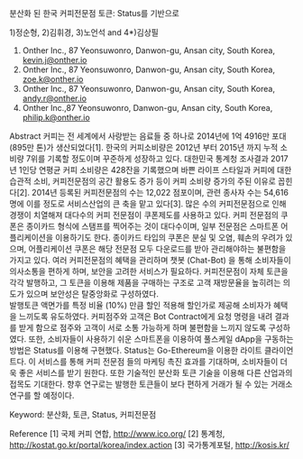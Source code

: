 분산화 된 한국 커피전문점 토큰: Status를 기반으로

1)정순형, 2)김휘경, 3)노언석 and 4*)김상필
1) Onther Inc., 87 Yeonsuwonro, Danwon-gu, Ansan city, South Korea, kevin.j@onther.io
2) Onther Inc., 87 Yeonsuwonro, Danwon-gu, Ansan city, South Korea, zoe.k@onther.io
3) Onther Inc., 87 Yeonsuwonro, Danwon-gu, Ansan city, South Korea, andy.r@onther.io
4) Onther Inc.,87 Yeonsuwonro, Danwon-gu, Ansan city, South Korea, philip.k@onther.io

Abstract
커피는 전 세계에서 사랑받는 음료들 중 하나로 2014년에 1억 4916만 포대(895만 톤)가 생산되었다[1]. 한국의 커피소비량은 2012년 부터 2015년 까지 누적 소비량 7위를 기록할 정도이며 꾸준하게 성장하고 있다. 대한민국 통계청 조사결과 2017년 1인당 연평균 커피 소비량은 428잔을 기록했으며 바쁜 라이프 스타일과 커피에 대한 습관적 소비, 커피전문점의 공간 활용도 증가 등이 커피 소비량 증가의 주된 이유로 꼽힌다[2].
2014년 등록된 커피전문점의 수는 12,022 점포이며, 관련 종사자 수는 54,616명에 이를 정도로 서비스산업의 큰 축을 맡고 있다[3]. 많은 수의 커피전문점으로 인해 경쟁이 치열해져 대다수의 커피 전문점이 쿠폰제도를 사용하고 있다. 커피 전문점의 쿠폰은 종이카드 형식에 스탬프를 찍어주는 것이 대다수이며, 일부 전문점은 스마트폰 어플리케이션을 이용하기도 한다. 종이카드 타입의 쿠폰은 분실 및 오염, 훼손의 우려가 있으며, 어플리케이션 쿠폰은 해당 전문점 모두 다운로드를 받아 관리해야하는 불편함을 가지고 있다. 
여러 커피전문점의 혜택을 관리하며 챗봇 (Chat-Bot) 을 통해 소비자들이 의사소통을 편하게 하며, 보안을 고려한 서비스가 필요하다. 커피전문점이 자체 토큰을 각각 발행하고, 그 토큰을 이용해 제품을 구매하는 구조로 고객 재방문율을 높히려는 의도가 있으며 보안성은 탈중앙화로 구성하였다.  
발행토큰 액면가를 특정 비율 (10%) 만큼 할인 적용해 할인가로 제공해 소비자가 혜택을 느끼도록 유도하였다. 커피점주와 고객은 Bot Contract에게 요청 명령을 내려 결과를 받게 함으로 점주와 고객이 서로 소통 가능하게 하며 불편함을 느끼지 않도록 구성하였다. 또한, 소비자들이 사용하기 쉬운 스마트폰을 이용하여 풀스케일 dApp을 구동하는 방법은 Status를 이용해 구현했다. Status는 Go-Ethereum을 이용한 라이트 클라이언트다.
이 서비스를 통해 커피 전문점 들의 마케팅 촉진 효과를 기대하며, 소비자들이 더욱 좋은 서비스를 받기 원한다. 또한 기술적인 분산화 토큰 기술을 이용해 다른 산업과의 접목도 기대한다. 향후 연구로는 발행한 토큰들이 보다 편하게 거래가 될 수 있는 거래소 연구를 할 예정이다.  

Keyword: 분산화, 토큰, Status, 커피전문점















Reference
[1] 국제 커피 연합, http://www.ico.org/
[2] 통계청, http://kostat.go.kr/portal/korea/index.action
[3] 국가통계포털, http://kosis.kr/




